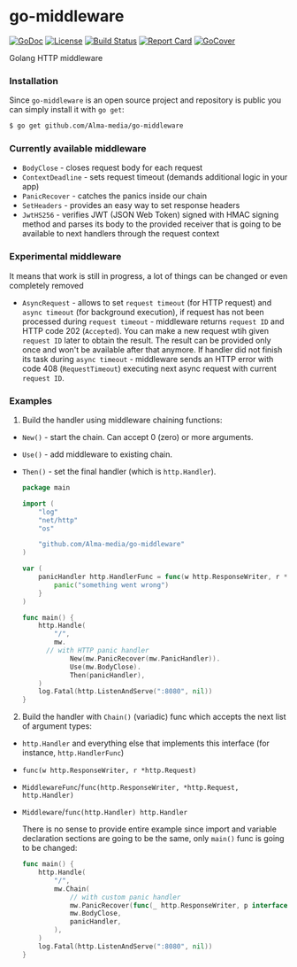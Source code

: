 # go-middleware

[![GoDoc][godoc-badge]][godoc-link]
[![License][license-badge]][license-link]
[![Build Status][circleci-badge]][circleci-link]
[![Report Card][report-badge]][report-link]
[![GoCover][cover-badge]][cover-link]

Golang HTTP middleware

### Installation
Since `go-middleware` is an open source project and repository is public you can simply install it with `go get`:
```bash
$ go get github.com/Alma-media/go-middleware
```

### Currently available middleware
- `BodyClose` - closes request body for each request
- `ContextDeadline` - sets request timeout (demands additional logic in your app)
- `PanicRecover` - catches the panics inside our chain
- `SetHeaders` - provides an easy way to set response headers
- `JwtHS256` - verifies JWT (JSON Web Token) signed with HMAC signing method and parses its body to the provided receiver that is going to be available to next handlers through the request context

### Experimental middleware
It means that work is still in progress, a lot of things can be changed or even completely removed
- `AsyncRequest` - allows to set `request timeout` (for HTTP request) and `async timeout` (for background execution), if request has not been processed during `request timeout` - middleware returns `request ID` and HTTP code 202 (`Accepted`). You can make a new request wtih given `request ID` later to obtain the result. The result can be provided only once and won't be available after that anymore. If handler did not finish its task during `async timeout` - middleware sends an HTTP error with code 408 (`RequestTimeout`) executing next async request with current `request ID`.

### Examples

1. Build the handler using middleware chaining functions:
- `New()` - start the chain. Can accept 0 (zero) or more arguments.
- `Use()` - add middleware to existing chain.
- `Then()` - set the final handler (which is `http.Handler`).

    ```go
    package main

    import (
    	"log"
    	"net/http"
    	"os"

    	"github.com/Alma-media/go-middleware"
    )

    var (
        panicHandler http.HandlerFunc = func(w http.ResponseWriter, r *http.Request) {
    	    panic("something went wrong")
        }
    )

    func main() {
    	http.Handle(
    		"/",
    		mw.
          // with HTTP panic handler
    			New(mw.PanicRecover(mw.PanicHandler)).
    			Use(mw.BodyClose).
    			Then(panicHandler),
    	)
    	log.Fatal(http.ListenAndServe(":8080", nil))
    }

    ```

2. Build the handler with `Chain()` (variadic) func which accepts the next list of argument types:
- `http.Handler` and everything else that implements this interface (for instance, `http.HandlerFunc`)
- `func(w http.ResponseWriter, r *http.Request)`
- `MiddlewareFunc`/`func(http.ResponseWriter, *http.Request, http.Handler)`
- `Middleware`/`func(http.Handler) http.Handler`

    There is no sense to provide entire example since import and variable declaration sections are going to be the same, only `main()` func is going to be changed:

    ```go
    func main() {
    	http.Handle(
    		"/",
    		mw.Chain(
    			// with custom panic handler
    			mw.PanicRecover(func(_ http.ResponseWriter, p interface{}) { log.Println(p) }),
    			mw.BodyClose,
    			panicHandler,
    		),
    	)
    	log.Fatal(http.ListenAndServe(":8080", nil))
    }
    ```

[godoc-badge]: https://godoc.org/github.com/Alma-media/go-middleware?status.svg
[godoc-link]: https://godoc.org/github.com/Alma-media/go-middleware
[license-badge]: https://img.shields.io/:license-MIT-green.svg
[license-link]: https://opensource.org/licenses/MIT
[circleci-badge]: https://circleci.com/gh/Alma-media/go-middleware.svg?style=shield
[circleci-link]: https://circleci.com/gh/Alma-media/go-middleware
[report-badge]: https://goreportcard.com/badge/github.com/Alma-media/go-middleware
[report-link]: https://goreportcard.com/report/github.com/Alma-media/go-middleware
[cover-badge]: https://gocover.io/_badge/github.com/Alma-media/go-middleware
[cover-link]: https://gocover.io/github.com/Alma-media/go-middleware
